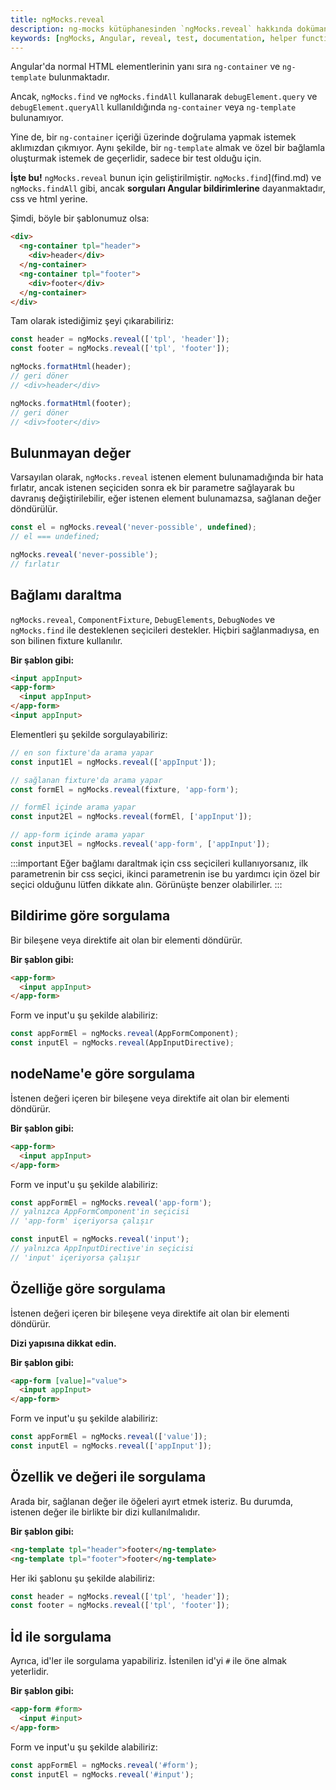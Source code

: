 ```yaml
---
title: ngMocks.reveal
description: ng-mocks kütüphanesinden `ngMocks.reveal` hakkında dokümantasyon. Bu sayfada, `ngMocks.reveal` fonksiyonunun kullanımına dair önemli bilgiler ve örnekler bulunmaktadır.
keywords: [ngMocks, Angular, reveal, test, documentation, helper functions]
---
```


Angular'da normal HTML elementlerinin yanı sıra `ng-container` ve `ng-template` bulunmaktadır.

Ancak, `ngMocks.find` ve `ngMocks.findAll` kullanarak `debugElement.query` ve `debugElement.queryAll` kullanıldığında `ng-container` veya `ng-template` bulunamıyor.

Yine de, bir `ng-container` içeriği üzerinde doğrulama yapmak istemek aklımızdan çıkmıyor. Aynı şekilde, bir `ng-template` almak ve özel bir bağlamla oluşturmak istemek de geçerlidir, sadece bir test olduğu için.

**İşte bu!** `ngMocks.reveal` bunun için geliştirilmiştir. `ngMocks.find`](find.md) ve `ngMocks.findAll` gibi, ancak **sorguları Angular bildirimlerine** dayanmaktadır, css ve html yerine.

Şimdi, böyle bir şablonumuz olsa:

```html
<div>
  <ng-container tpl="header">
    <div>header</div>
  </ng-container>
  <ng-container tpl="footer">
    <div>footer</div>
  </ng-container>
</div>
```

Tam olarak istediğimiz şeyi çıkarabiliriz:

```ts
const header = ngMocks.reveal(['tpl', 'header']);
const footer = ngMocks.reveal(['tpl', 'footer']);

ngMocks.formatHtml(header);
// geri döner
// <div>header</div>

ngMocks.formatHtml(footer);
// geri döner
// <div>footer</div>
```

## Bulunmayan değer

Varsayılan olarak, `ngMocks.reveal` istenen element bulunamadığında bir hata fırlatır, ancak istenen seçiciden sonra ek bir parametre sağlayarak bu davranış değiştirilebilir, eğer istenen element bulunamazsa, sağlanan değer döndürülür.

```ts
const el = ngMocks.reveal('never-possible', undefined);
// el === undefined;

ngMocks.reveal('never-possible');
// fırlatır
```

## Bağlamı daraltma

`ngMocks.reveal`, `ComponentFixture`, `DebugElements`, `DebugNodes` ve `ngMocks.find` ile desteklenen seçicileri destekler. Hiçbiri sağlanmadıysa, en son bilinen fixture kullanılır.

**Bir şablon gibi:**

```html
<input appInput>
<app-form>
  <input appInput>
</app-form>
<input appInput>
```

Elementleri şu şekilde sorgulayabiliriz:

```ts
// en son fixture'da arama yapar
const input1El = ngMocks.reveal(['appInput']);

// sağlanan fixture'da arama yapar
const formEl = ngMocks.reveal(fixture, 'app-form');

// formEl içinde arama yapar
const input2El = ngMocks.reveal(formEl, ['appInput']);

// app-form içinde arama yapar
const input3El = ngMocks.reveal('app-form', ['appInput']);
```

:::important
Eğer bağlamı daraltmak için css seçicileri kullanıyorsanız, ilk parametrenin bir css seçici, ikinci parametrenin ise bu yardımcı için özel bir seçici olduğunu lütfen dikkate alın. Görünüşte benzer olabilirler.
:::

## Bildirime göre sorgulama

Bir bileşene veya direktife ait olan bir elementi döndürür.

**Bir şablon gibi:**

```html
<app-form>
  <input appInput>
</app-form>
```

Form ve input'u şu şekilde alabiliriz:

```ts
const appFormEl = ngMocks.reveal(AppFormComponent);
const inputEl = ngMocks.reveal(AppInputDirective);
```

## nodeName'e göre sorgulama

İstenen değeri içeren bir bileşene veya direktife ait olan bir elementi döndürür.

**Bir şablon gibi:**

```html
<app-form>
  <input appInput>
</app-form>
```

Form ve input'u şu şekilde alabiliriz:

```ts
const appFormEl = ngMocks.reveal('app-form');
// yalnızca AppFormComponent'in seçicisi
// 'app-form' içeriyorsa çalışır

const inputEl = ngMocks.reveal('input');
// yalnızca AppInputDirective'in seçicisi
// 'input' içeriyorsa çalışır
```

## Özelliğe göre sorgulama

İstenen değeri içeren bir bileşene veya direktife ait olan bir elementi döndürür.

**Dizi yapısına dikkat edin.**

**Bir şablon gibi:**

```html
<app-form [value]="value">
  <input appInput>
</app-form>
```

Form ve input'u şu şekilde alabiliriz:

```ts
const appFormEl = ngMocks.reveal(['value']);
const inputEl = ngMocks.reveal(['appInput']);
```

## Özellik ve değeri ile sorgulama

Arada bir, sağlanan değer ile öğeleri ayırt etmek isteriz. Bu durumda, istenen değer ile birlikte bir dizi kullanılmalıdır.

**Bir şablon gibi:**

```html
<ng-template tpl="header">footer</ng-template>
<ng-template tpl="footer">footer</ng-template>
```

Her iki şablonu şu şekilde alabiliriz:

```ts
const header = ngMocks.reveal(['tpl', 'header']);
const footer = ngMocks.reveal(['tpl', 'footer']);
```

## İd ile sorgulama

Ayrıca, id'ler ile sorgulama yapabiliriz. İstenilen id'yi `#` ile öne almak yeterlidir.

**Bir şablon gibi:**

```html
<app-form #form>
  <input #input>
</app-form>
```

Form ve input'u şu şekilde alabiliriz:

```ts
const appFormEl = ngMocks.reveal('#form');
const inputEl = ngMocks.reveal('#input');
```  